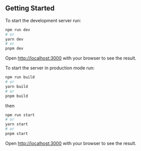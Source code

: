 ## Getting Started

To start the development server run:

```bash
npm run dev
# or
yarn dev
# or
pnpm dev
```

Open [http://localhost:3000](http://localhost:3000) with your browser to see the result.

To start the server in production mode run:

```bash
npm run build
# or
yarn build
# or
pnpm build
```

then

```bash
npm run start
# or
yarn start
# or
pnpm start
```

Open [http://localhost:3000](http://localhost:3000) with your browser to see the result.